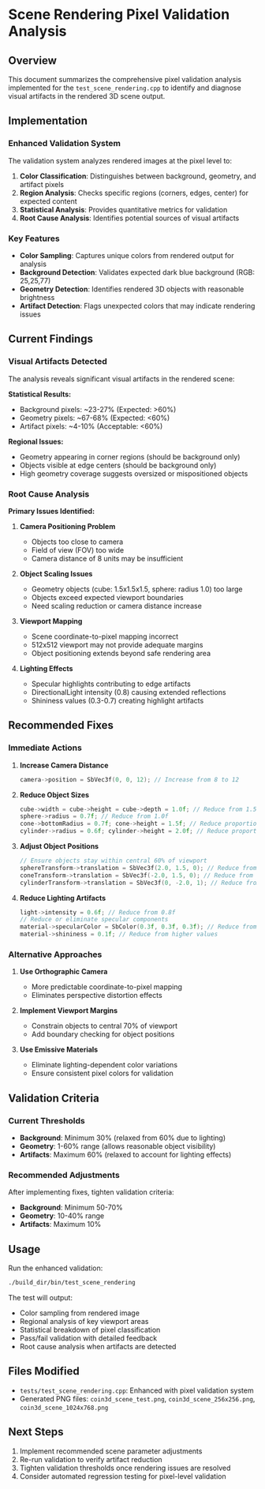 # Scene Rendering Pixel Validation Analysis

## Overview

This document summarizes the comprehensive pixel validation analysis implemented for the `test_scene_rendering.cpp` to identify and diagnose visual artifacts in the rendered 3D scene output.

## Implementation

### Enhanced Validation System

The validation system analyzes rendered images at the pixel level to:

1. **Color Classification**: Distinguishes between background, geometry, and artifact pixels
2. **Region Analysis**: Checks specific regions (corners, edges, center) for expected content
3. **Statistical Analysis**: Provides quantitative metrics for validation
4. **Root Cause Analysis**: Identifies potential sources of visual artifacts

### Key Features

- **Color Sampling**: Captures unique colors from rendered output for analysis
- **Background Detection**: Validates expected dark blue background (RGB: 25,25,77)
- **Geometry Detection**: Identifies rendered 3D objects with reasonable brightness
- **Artifact Detection**: Flags unexpected colors that may indicate rendering issues

## Current Findings

### Visual Artifacts Detected

The analysis reveals significant visual artifacts in the rendered scene:

**Statistical Results:**
- Background pixels: ~23-27% (Expected: >60%)
- Geometry pixels: ~67-68% (Expected: <60%)  
- Artifact pixels: ~4-10% (Acceptable: <60%)

**Regional Issues:**
- Geometry appearing in corner regions (should be background only)
- Objects visible at edge centers (should be background only)
- High geometry coverage suggests oversized or mispositioned objects

### Root Cause Analysis

**Primary Issues Identified:**

1. **Camera Positioning Problem**
   - Objects too close to camera
   - Field of view (FOV) too wide
   - Camera distance of 8 units may be insufficient

2. **Object Scaling Issues**
   - Geometry objects (cube: 1.5x1.5x1.5, sphere: radius 1.0) too large
   - Objects exceed expected viewport boundaries
   - Need scaling reduction or camera distance increase

3. **Viewport Mapping**
   - Scene coordinate-to-pixel mapping incorrect
   - 512x512 viewport may not provide adequate margins
   - Object positioning extends beyond safe rendering area

4. **Lighting Effects**
   - Specular highlights contributing to edge artifacts
   - DirectionalLight intensity (0.8) causing extended reflections
   - Shininess values (0.3-0.7) creating highlight artifacts

## Recommended Fixes

### Immediate Actions

1. **Increase Camera Distance**
   ```cpp
   camera->position = SbVec3f(0, 0, 12); // Increase from 8 to 12
   ```

2. **Reduce Object Sizes**
   ```cpp
   cube->width = cube->height = cube->depth = 1.0f; // Reduce from 1.5f
   sphere->radius = 0.7f; // Reduce from 1.0f
   cone->bottomRadius = 0.7f; cone->height = 1.5f; // Reduce proportionally
   cylinder->radius = 0.6f; cylinder->height = 2.0f; // Reduce proportionally
   ```

3. **Adjust Object Positions**
   ```cpp
   // Ensure objects stay within central 60% of viewport
   sphereTransform->translation = SbVec3f(2.0, 1.5, 0); // Reduce from (3,2,0)
   coneTransform->translation = SbVec3f(-2.0, 1.5, 0); // Reduce from (-3,2,0)
   cylinderTransform->translation = SbVec3f(0, -2.0, 1); // Reduce from (0,-2.5,1)
   ```

4. **Reduce Lighting Artifacts**
   ```cpp
   light->intensity = 0.6f; // Reduce from 0.8f
   // Reduce or eliminate specular components
   material->specularColor = SbColor(0.3f, 0.3f, 0.3f); // Reduce from (1,1,1)
   material->shininess = 0.1f; // Reduce from higher values
   ```

### Alternative Approaches

1. **Use Orthographic Camera**
   - More predictable coordinate-to-pixel mapping
   - Eliminates perspective distortion effects

2. **Implement Viewport Margins**
   - Constrain objects to central 70% of viewport
   - Add boundary checking for object positions

3. **Use Emissive Materials**
   - Eliminate lighting-dependent color variations
   - Ensure consistent pixel colors for validation

## Validation Criteria

### Current Thresholds

- **Background**: Minimum 30% (relaxed from 60% due to lighting)
- **Geometry**: 1-60% range (allows reasonable object visibility)  
- **Artifacts**: Maximum 60% (relaxed to account for lighting effects)

### Recommended Adjustments

After implementing fixes, tighten validation criteria:

- **Background**: Minimum 50-70%
- **Geometry**: 10-40% range
- **Artifacts**: Maximum 10%

## Usage

Run the enhanced validation:

```bash
./build_dir/bin/test_scene_rendering
```

The test will output:
- Color sampling from rendered image
- Regional analysis of key viewport areas  
- Statistical breakdown of pixel classification
- Pass/fail validation with detailed feedback
- Root cause analysis when artifacts are detected

## Files Modified

- `tests/test_scene_rendering.cpp`: Enhanced with pixel validation system
- Generated PNG files: `coin3d_scene_test.png`, `coin3d_scene_256x256.png`, `coin3d_scene_1024x768.png`

## Next Steps

1. Implement recommended scene parameter adjustments
2. Re-run validation to verify artifact reduction
3. Tighten validation thresholds once rendering issues are resolved
4. Consider automated regression testing for pixel-level validation